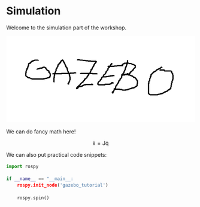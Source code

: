 # Simulation

Welcome to the simulation part of the workshop.

![Text to display when the image is not found!](images/gazebo.png "Displayed text when hoovering above the image")

We can do fancy math here!

$$
\pmb{\mathrm{\dot{x}}} = \pmb{\mathrm{J}} \pmb{\mathrm{\dot{q}}}
$$

We can also put practical code snippets:

```python
import rospy

if __name__ == "__main__:
    rospy.init_node('gazebo_tutorial')

    rospy.spin()

```